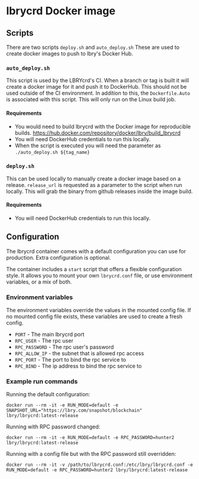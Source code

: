 # lbrycrd Docker image

## Scripts

There are two scripts `deploy.sh` and `auto_deploy.sh` These are used to create 
docker images to push to lbry's Docker Hub.

### `auto_deploy.sh`

This script is used by the LBRYcrd's CI. When a branch or tag is built 
it will create a docker image for it and push it to DockerHub. This should
not be used outside of the CI environment. In addition to this, the 
`Dockerfile.Auto` is associated with this script. This will only run on the
Linux build job. 

#### Requirements

- You would need to build lbrycrd with the Docker image for reproducible 
builds. https://hub.docker.com/repository/docker/lbry/build_lbrycrd
- You will need DockerHub credentials to run this locally. 
- When the script is executed you will need the parameter as
 `./auto_deploy.sh ${tag_name}`

### `deploy.sh`

This can be used locally to manually create a docker image based on a 
release. `release_url` is requested as a parameter to the script when 
run locally. This will grab the binary from github releases inside the
image build. 

#### Requirements

- You will need DockerHub credentials to run this locally. 

## Configuration

The lbrycrd container comes with a default configuration you can use for
production. Extra configuration is optional.

The container includes a `start` script that offers a flexible configuration
style. It allows you to mount your own `lbrycrd.conf` file, or use environment
variables, or a mix of both.

### Environment variables

The environment variables override the values in the mounted config file. If no
mounted config file exists, these variables are used to create a fresh config.

 * `PORT` - The main lbrycrd port
 * `RPC_USER` - The rpc user
 * `RPC_PASSWORD` - The rpc user's password
 * `RPC_ALLOW_IP` - the subnet that is allowed rpc access
 * `RPC_PORT` - The port to bind the rpc service to
 * `RPC_BIND` - The ip address to bind the rpc service to
 

### Example run commands

Running the default configuration:

```
docker run --rm -it -e RUN_MODE=default -e SNAPSHOT_URL="https://lbry.com/snapshot/blockchain" lbry/lbrycrd:latest-release
```

Running with RPC password changed:

```
docker run --rm -it -e RUN_MODE=default -e RPC_PASSWORD=hunter2 lbry/lbrycrd:latest-release
```

Running with a config file but with the RPC password still overridden:

```
docker run --rm -it -v /path/to/lbrycrd.conf:/etc/lbry/lbrycrd.conf -e RUN_MODE=default -e RPC_PASSWORD=hunter2 lbry/lbrycrd:latest-release
```

